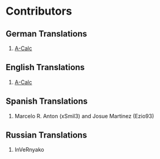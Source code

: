 # Contributors

## German Translations
1. [A-Calc](http://www.a-calc.de)

## English Translations
1. [A-Calc](http://www.a-calc.de)

## Spanish Translations
1. Marcelo R. Anton (xSmil3) and Josue Martinez (Ezio93)

## Russian Translations
1. InVeRnyako
